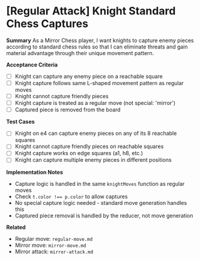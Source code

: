# [Regular Attack] Knight Standard Chess Captures

**Summary**
As a Mirror Chess player, I want knights to capture enemy pieces according to standard chess rules so that I can eliminate threats and gain material advantage through their unique movement pattern.

**Acceptance Criteria**
- [ ] Knight can capture any enemy piece on a reachable square
- [ ] Knight capture follows same L-shaped movement pattern as regular moves
- [ ] Knight cannot capture friendly pieces
- [ ] Knight capture is treated as a regular move (not special: 'mirror')
- [ ] Captured piece is removed from the board

**Test Cases**
- [ ] Knight on e4 can capture enemy pieces on any of its 8 reachable squares
- [ ] Knight cannot capture friendly pieces on reachable squares
- [ ] Knight capture works on edge squares (a1, h8, etc.)
- [ ] Knight can capture multiple enemy pieces in different positions

**Implementation Notes**
- Capture logic is handled in the same `knightMoves` function as regular moves
- Check `t.color !== p.color` to allow captures
- No special capture logic needed - standard move generation handles this
- Captured piece removal is handled by the reducer, not move generation

**Related**
- Regular move: `regular-move.md`
- Mirror move: `mirror-move.md`
- Mirror attack: `mirror-attack.md`
